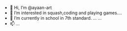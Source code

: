 - 👋 Hi, I’m @ayaan-art
- 👀 I’m interested in squash,coding and playing games....
- 🌱 I’m currently in school in 7th standard. ... ...
- 📫 ...

<!---
ayaan-art/ayaan-art is a ✨ special ✨ repository because its `README.md` (this file) appears on your GitHub profile.
You can click the Preview link to take a look at your changes.
--->
